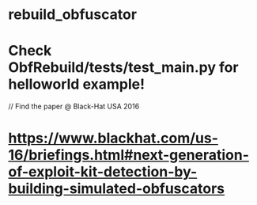# rebuild_obfuscator

# Check ObfRebuild/tests/test_main.py for helloworld example!

// Find the paper @ Black-Hat USA 2016
# https://www.blackhat.com/us-16/briefings.html#next-generation-of-exploit-kit-detection-by-building-simulated-obfuscators
